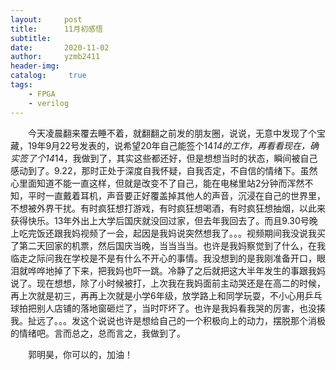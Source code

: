 ```yaml
---
layout:     post
title:      11月初感悟
subtitle:   
date:       2020-11-02
author:     yzmb2411
header-img: 
catalog: 	 true
tags:
    - FPGA
    - verilog 
---
```


&emsp;&emsp;今天凌晨翻来覆去睡不着，就翻翻之前发的朋友圈，说说，无意中发现了个宝藏，19年9月22号发表的，说希望20年自己能签个14*14的工作，再看看现在，确实签了个14*14，我做到了，其实这些都还好，但是想想当时的状态，瞬间被自己感动到了。9.22，那时正处于深度自我怀疑，自我否定，不自信的情绪下。虽然心里面知道不能一直这样，但就是改变不了自己，能在电梯里站2分钟而浑然不知，平时一直戴着耳机，声音要正好覆盖掉其他人的声音，沉浸在自己的世界里，不想被外界干扰。有时疯狂想打游戏，有时疯狂想喝酒，有时疯狂想抽烟，以此来获得快乐。13年外出上大学后国庆就没回过家，但去年我回去了。而且9.30号晚上吃完饭还跟我妈视频了一会，起因是我妈说突然想我了。。。视频期间我没说我买了第二天回家的机票，然后国庆当晚，当当当当。也许是我妈察觉到了什么，在我临走之际问我在学校是不是有什么不开心的事情。我没想到的是我刚准备开口，眼泪就哗哗地掉了下来，把我妈也吓一跳。冷静了之后就把这大半年发生的事跟我妈说了。现在想想，除了小时候被打，上次我在我妈面前主动哭还是在高二的时候，再上次就是初三，再再上次就是小学6年级，放学路上和同学玩耍，不小心用乒乓球拍把别人店铺的落地窗砸烂了，当时吓坏了。也许是我妈看我哭的厉害，也没揍我。扯远了。。。发这个说说也许是想给自己的一个积极向上的动力，摆脱那个消极的情绪吧。言而总之，总而言之，我做到了。

&emsp;&emsp;郭明昊，你可以的，加油！
